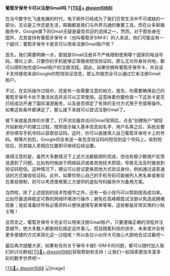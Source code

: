 **葡萄牙保号卡可以注册Gmail吗？[[TG💪+ @esim1088](https://t.me/s/esim1088)]**

在当今数字化飞速发展的时代，电子邮件已经成为了我们日常生活中不可或缺的一部分。无论是工作还是生活，邮箱都是我们与外界沟通的重要工具。而在众多邮箱服务中，Google旗下的Gmail无疑是最受欢迎的选择之一。然而，对于那些身在国外、尤其是持有葡萄牙保号卡（也叫葡萄牙SIM卡）的人来说，他们可能会有一个疑问：葡萄牙保号卡是否可以用来注册Gmail账户呢？

首先，我们需要明确一点，那就是Gmail注册并不严格限制使用哪个国家的电话号码。理论上讲，只要你的手机能够正常接收短信验证码，那么无论你身处何地，都可以顺利地完成Gmail账户的注册流程。因此，如果你拥有葡萄牙保号卡，并且该卡支持接收来自Google的短信验证信息，那么你就完全可以通过它来注册Gmail账户。

不过，在实际操作过程中，还是有一些需要注意的地方。首先，你需要确保自己的葡萄牙保号卡处于激活状态并且可以正常使用。这意味着你要检查一下这张卡是否已经成功开通了国际漫游服务，以及是否绑定了有效的支付方式用于充值等操作。如果这些条件都满足了，那么接下来就可以尝试注册Gmail了。

接下来就是具体的步骤了。打开浏览器并访问Gmail官网后，点击“创建账户”按钮开始新账户的建立过程。按照提示输入基本信息如名字、用户名等之后，系统会要求你填写手机号码以获取验证码。这时，你可以直接填入自己葡萄牙保号卡上的号码。稍等片刻后，Google将会发送一条包含验证码的短信到这个号码上。收到短信后，将其输入至相应位置即可继续后续设置。

值得注意的是，虽然大多数情况下上述方法都能顺利完成，但也有极少数用户反馈说遇到了问题。比如有时候由于网络延迟或者其他技术原因，导致无法及时接收到验证码短信。这种情况下，建议可以尝试更换其他方式验证身份，例如通过语音通话的方式接收验证码。此外，如果你担心自己的手机号码可能被列入黑名单或者存在某些限制，则可以考虑使用第三方提供的虚拟号码服务作为备用方案。

当然啦，除了上述提到的技术性细节之外，还有一些小技巧可以帮助提高成功率。比如尽量选择稳定可靠的网络环境进行操作；避免在高峰期尝试注册以免造成拥堵现象；提前准备好所有必需资料以便快速填写表单等等。这些都是非常实用的小贴士哦！

总而言之，葡萄牙保号卡完全可以用来注册Gmail账户。只要遵循正确的流程并注意细节，绝大多数人都能轻松搞定这件事儿。而且随着科技的进步，未来或许会有更多便捷的方式来简化这一过程呢！所以各位小伙伴大可放心大胆地去试试看吧～

最后再次提醒大家，如果有任何关于保号卡或E-SIM卡的问题，都可以随时加入我们的讨论群组[[TG💪+ @esim1088](https://t.me/s/esim1088)]获取帮助和支持！让我们一起探索更加丰富多彩的数字世界吧～ 

[[TG💪+ @esim1088](https://t.me/s/esim1088) ![Image](https://i.postimg.cc/4NQfJmqS/Snipaste-2025-05-13-00-14-12.png)]